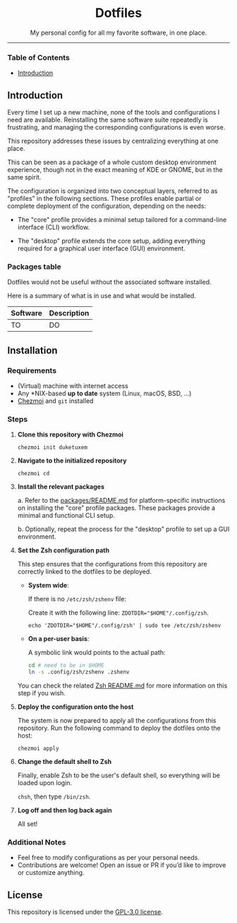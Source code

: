 <div align="center">
  <h1>Dotfiles</h1>
  <p>My personal config for all my favorite software, in one place.</p>
  <!-- Insert the ricing screenshot here -->
</div>

---

### Table of Contents

- [Introduction](#introduction)


## Introduction

Every time I set up a new machine, none of the tools and
configurations I need are available. Reinstalling the same software suite
repeatedly is frustrating, and managing the corresponding configurations is
even worse.

This repository addresses these issues by centralizing everything at one place.

This can be seen as a package of a whole custom desktop environment experience,
though not in the exact meaning of KDE or GNOME, but in the same spirit.

The configuration is organized into two conceptual layers,
referred to as "profiles" in the following sections.
These profiles enable partial or complete deployment of the configuration,
depending on the needs:

 - The "core" profile provides a minimal setup tailored for a command-line interface (CLI) workflow.

 - The "desktop" profile extends the core setup, adding everything required for a graphical user interface (GUI) environment.


### Packages table

Dotfiles would not be useful without the associated software installed.

Here is a summary of what is in use and what would be installed.

| Software | Description |
| -- | --|
| TO | DO |


## Installation


### Requirements

- (Virtual) machine with internet access
- Any *NIX-based **up to date** system (Linux, macOS, BSD, ...)
- [Chezmoi](https://www.chezmoi.io/) and `git` installed

### Steps

1. **Clone this repository with Chezmoi**

   `chezmoi init duketuxem`

2. **Navigate to the initialized repository**

   `chezmoi cd`

3. **Install the relevant packages**

   a. Refer to the [packages/README.md](./packages/README.md#installation)
   for platform-specific instructions on installing the "core"
   profile packages. These packages provide a minimal and functional CLI setup.

   b. Optionally, repeat the process for the "desktop" profile
   to set up a GUI environment.

4. **Set the Zsh configuration path**

    This step ensures that the configurations from this repository
    are correctly linked to the dotfiles to be deployed.

    * **System wide**:

        If there is no `/etc/zsh/zshenv` file:

        Create it with the following line: `ZDOTDIR="$HOME"/.config/zsh`.

        `echo 'ZDOTDIR="$HOME"/.config/zsh' | sudo tee /etc/zsh/zshenv`

    * **On a per-user basis**:

        A symbolic link would points to the actual path:

        ```sh
        cd # need to be in $HOME
        ln -s .config/zsh/zshenv .zshenv
        ```

    You can check the related
    [Zsh README.md](./home/private_dot_config/zsh/README.md#zshenv)
    for more information on this step if you wish.

5. **Deploy the configuration onto the host**

    The system is now prepared to apply all the configurations from this
    repository. Run the following command to deploy the dotfiles onto the host:

   `chezmoi apply`

6. **Change the default shell to Zsh**

   Finally, enable Zsh to be the user's default shell, so everything will be loaded upon login.

   `chsh`, then type `/bin/zsh`.

7. **Log off and then log back again**

   All set!


### Additional Notes

- Feel free to modify configurations as per your personal needs.
- Contributions are welcome! Open an issue or PR if you’d like to improve or customize anything.


## License

This repository is licensed under the [GPL-3.0 license](LICENSE).
